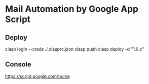 # Mail Automation by Google App Script

## Deploy
clasp login --creds ./.clasprc.json
clasp push
clasp deploy -d "1.0.x"

## Console
https://script.google.com/home